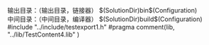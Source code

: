 输出目录：（输出目录，链接器）	
$(SolutionDir)bin\$(Configuration)\
中间目录：（中间目录，编译器）
$(SolutionDir)build\$(Configuration)\
#include "../include/testexport1.h"
#pragma comment(lib, "../lib/TestContent4.lib" )
